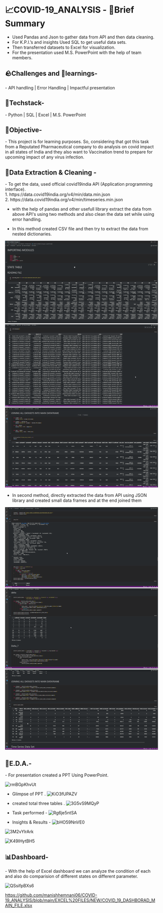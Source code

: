 <h1>
 📈COVID-19_ANALYSIS - 📑Brief Summary
</h1>

- Used Pandas and Json to gather data from API and then data cleaning.
- For K.P.I.’s and insights Used SQL to get useful data sets.
- Then transferred datasets to Excel for visualization.
- For the presentation used M.S. PowerPoint with the help of team members.
<h2>
 🪨Challenges and 🧠learnings-
</h2>
- API handling | Error Handling | Impactful presentation

<h2>
 🤖Techstack-
</h2>
- Python | SQL | Excel | M.S. PowerPoint


<h2> 
  🥅Objective-
</h2>
- This project is for learning purposes. So, considering that got this task from a Reputated Pharmaceutical company to do analysis on covid impact in all states of India and they also want to Vaccination trend to prepare for upcoming impact of any virus infection.

<h2> 
  🔡Data Extraction & Cleaning -
</h2>
- To get the data, used official covid19india API (Application programming interface).
<br>
1. https://data.covid19india.org/v4/min/data.min.json
<br>
2. https://data.covid19india.org/v4/min/timeseries.min.json

- with the help of pandas and other usefull library extract the data from above API's using two methods and also clean the data set while using error handling.

- In this method created CSV file and then try to extract the data from nested dictionaries.
<img src="https://github.com/manishhemnani06/COVID-19_ANALYSIS/blob/main/PPT/voeSQzXwhn.png">

<img src="https://github.com/manishhemnani06/COVID-19_ANALYSIS/blob/main/PPT/3qebVBlQqR.png">

<img src="https://github.com/manishhemnani06/COVID-19_ANALYSIS/blob/main/PPT/jzg2yg5mWu.png">

- In second method, directly extracted the data from API using JSON library and created small data frames and at the end joined them 

<img src="https://github.com/manishhemnani06/COVID-19_ANALYSIS/blob/main/PPT/JR0LCBMeK0.png">

<img src="https://github.com/manishhemnani06/COVID-19_ANALYSIS/blob/main/PPT/J7kZJSbilv.png">

<img src="https://github.com/manishhemnani06/COVID-19_ANALYSIS/blob/main/PPT/pThgpjZ2Or.png">

<h2> 
  📑E.D.A.-
</h2>
- For presentation created a PPT Using PowerPoint.

![rmBGpKhvUt](https://user-images.githubusercontent.com/116347164/232290404-b362ec37-61e8-474a-ab66-f11881e233da.png)

-  Glimpse of PPT . 
![KiO3fUPAZV](https://user-images.githubusercontent.com/116347164/232290332-2a222a7a-d873-4239-b947-9295ad78b36c.png)

-  created total three tables . 
![3G5vS9MQyP](https://user-images.githubusercontent.com/116347164/232290277-eceb92f6-dd16-4c0c-903a-0b2aa1afa22e.png)

- Task performed -
![Rg6je5ntSA](https://user-images.githubusercontent.com/116347164/232290257-3a8fe83e-0921-4353-a14e-8f815f62c66e.png)

- Insights & Results -
![bHO59NnVE0](https://user-images.githubusercontent.com/116347164/232290449-56bb6d62-e689-47b3-b973-e266097e7bac.png)

![3M2vYlrArk](https://user-images.githubusercontent.com/116347164/232290467-1338169d-2150-43e1-8928-e8603802b473.png)

![K49IHytBH5](https://user-images.githubusercontent.com/116347164/232290599-7c4474b7-db7a-4ed2-a11d-0a15315d5029.png)

<h2> 
  📊Dashboard-
</h2>
- With the help of Excel dashboard we can analyze the condition of each and also do comparision of different states on different parameter.

![QSsifpBXs6](https://user-images.githubusercontent.com/116347164/232290845-d67f6d5e-1ea7-4721-be41-d321085bda93.png)

https://github.com/manishhemnani06/COVID-19_ANALYSIS/blob/main/EXCEL%20FILES/NEW/COVID_19_DASHBORAD_MAIN_FILE.xlsx



